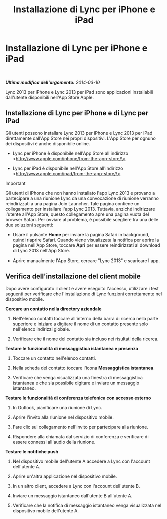 ﻿---
title: Installazione di Lync per iPhone e iPad
TOCTitle: Installazione di Lync per iPhone e iPad
ms:assetid: 88d1c149-5842-4ecf-a15e-fcda0330325b
ms:mtpsurl: https://technet.microsoft.com/it-it/library/Hh690987(v=OCS.15)
ms:contentKeyID: 52062193
ms.date: 08/24/2015
mtps_version: v=OCS.15
ms.translationtype: HT
---

# Installazione di Lync per iPhone e iPad

 

_**Ultima modifica dell'argomento:** 2014-03-10_

Lync 2013 per iPhone e Lync 2013 per iPad sono applicazioni installabili dall'utente disponibili nell'App Store Apple.

## Installazione di Lync per iPhone e di Lync per iPad

Gli utenti possono installare Lync 2013 per iPhone e Lync 2013 per iPad direttamente dall'App Store nei propri dispositivi. L'App Store per ognuno dei dispositivi è anche disponibile online.

  - Lync per iPhone è disponibile nell'App Store all'indirizzo \<http://www.apple.com/iphone/from-the-app-store/\>

  - Lync per iPad è disponibile nell'App Store all'indirizzo \<http://www.apple.com/ipad/from-the-app-store/\>

> [!IMPORTANT]  
> Gli utenti di iPhone che non hanno installato l'app Lync 2013 e provano a partecipare a una riunione Lync da una convocazione di riunione verranno reindirizzati a una pagina Join Launcher. Tale pagina contiene un collegamento per installare l'app Lync 2013. Tuttavia, anziché indirizzare l'utente all'App Store, questo collegamento apre una pagina vuota del browser Safari. Per ovviare al problema, è possibile scegliere tra una delle due soluzioni seguenti:<ul>
> 
> <li><p>Usare il pulsante <strong>Home</strong> per inviare la pagina Safari in background, quindi riaprire Safari. Quando viene visualizzata la notifica per aprire la pagina nell'App Store, toccare <strong>Apri</strong> per essere reindirizzati al download di Lync 2013 nell'App Store.</p></li>
> 
> 
> <li><p>Aprire manualmente l'App Store, cercare &quot;Lync 2013&quot; e scaricare l'app.</p></li></ul>


## Verifica dell'installazione del client mobile

Dopo avere configurato il client e avere eseguito l'accesso, utilizzare i test seguenti per verificare che l'installazione di Lync funzioni correttamente nel dispositivo mobile.

**Cercare un contatto nella directory aziendale**

1.  Nell'elenco contatti toccare all'interno della barra di ricerca nella parte superiore e iniziare a digitare il nome di un contatto presente solo nell'elenco indirizzi globale.

2.  Verificare che il nome del contatto sia incluso nei risultati della ricerca.

**Testare le funzionalità di messaggistica istantanea e presenza**

1.  Toccare un contatto nell'elenco contatti.

2.  Nella scheda del contatto toccare l'icona **Messaggistica istantanea**.

3.  Verificare che venga visualizzata una finestra di messaggistica istantanea e che sia possibile digitare e inviare un messaggio istantaneo.

**Testare le funzionalità di conferenza telefonica con accesso esterno**

1.  In Outlook, pianificare una riunione di Lync.

2.  Aprire l'invito alla riunione nel dispositivo mobile.

3.  Fare clic sul collegamento nell'invito per partecipare alla riunione.

4.  Rispondere alla chiamata dal servizio di conferenza e verificare di essere connessi all'audio della riunione.

**Testare le notifiche push**

1.  Nel dispositivo mobile dell'utente A accedere a Lync con l'account dell'utente A.

2.  Aprire un'altra applicazione nel dispositivo mobile.

3.  In un altro client, accedere a Lync con l'account dell'utente B.

4.  Inviare un messaggio istantaneo dall'utente B all'utente A.

5.  Verificare che la notifica di messaggio istantaneo venga visualizzata nel dispositivo mobile dell'utente A.

